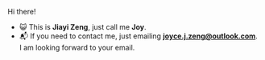 Hi there!
- 😺 This is **Jiayi Zeng**, just call me **Joy**. 
- 📬 If you need to contact me, just emailing **joyce.j.zeng@outlook.com**. I am looking forward to your email.
